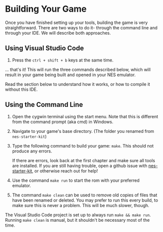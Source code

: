 # Building Your Game

Once you have finished setting up your tools, building the game is very straightforward. There are two ways 
to do it- through the command line and through your IDE. We will describe both approaches.

## Using Visual Studio Code

1. Press the `ctrl + shift + b` keys at the same time. 

... that's it! This will run the three commands described below, which will result in your game being 
built and opened in your NES emulator.

Read the section below to understand how it works, or how to compile it without this IDE.

## Using the Command Line

1. Open the cygwin terminal using the start menu. Note that this is different from the command prompt (aka 
   cmd) in Windows.

2. Navigate to your game's base directory. (The folder you renamed from `nes-starter-kit`)

3. Type the following command to build your game: `make`. This should not produce any errors. 
    
    If there are errors, look back at the first chapter and make sure all tools are installed. If you are 
    still having trouble, open a github issue with [nes-starter-kit](https://gh.nes.science/nes-starter-kit),
    or otherwise reach out for help!

4. Use the command `make run` to start the rom with your preferred emulator.

5. The command `make clean` can be used to remove old copies of files that have been renamed or deleted. 
   You may prefer to run this every build, to make sure this is never a problem. This will be much slower, 
   though.

The Visual Studio Code project is set up to always run `make && make run`. Running `make clean` is manual,
but it shouldn't be necessary most of the time.